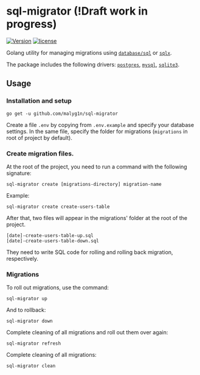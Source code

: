 # sql-migrator (!Draft work in progress)

[![Version](https://img.shields.io/badge/version-v0.0.4-green.svg)](https://github.com/malyg1n/sql-migrator/releases)
[![license](http://img.shields.io/badge/license-MIT-red.svg?style=flat)](https://github.com/malyg1n/sql-migrator/blob/master/LICENSE.md)

Golang utility for managing migrations using [`database/sql`](https://golang.org/pkg/database/sql) or [`sqlx`](https://github.com/jmoiron/sqlx).

The package includes the following drivers: [`postgres`](https://github.com/lib/pq), [`mysql`](https://github.com/go-sql-driver/mysql), [`sqlite3`](https://github.com/mattn/go-sqlite3).
## Usage

### Installation and setup
```
go get -u github.com/malyg1n/sql-migrator
```
Create a file `.env` by copying from `.env.example` and specify your database settings.
In the same file, specify the folder for migrations (`migrations` in root of project by default). 
### Create migration files.
At the root of the project, you need to run a command with the following signature:
```bigquery
sql-migrator create [migrations-directory] migration-name
```
Example:
```bigquery
sql-migrator create create-users-table
```
After that, two files will appear in the migrations' folder at the root of the project.
```bigquery
[date]-create-users-table-up.sql
[date]-create-users-table-down.sql
```
They need to write SQL code for rolling and rolling back migration, respectively.
### Migrations
To roll out migrations, use the command:
```bigquery
sql-migrator up
```
And to rollback:
```bigquery
sql-migrator down
```
Complete cleaning of all migrations and roll out them over again:
```bigquery
sql-migrator refresh
```
Complete cleaning of all migrations:
```bigquery
sql-migrator clean
```
